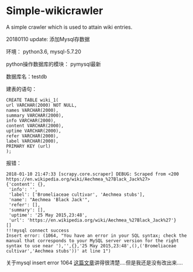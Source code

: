 # Simple-wikicrawler
A simple crawler which is used to attain wiki entries.

20180110  update: 添加Mysql存数据

环境： python3.6, mysql-5.7.20

python操作数据库的模块： pymysql最新

数据库名：testdb

建表的语句：
``` 
CREATE TABLE wiki_1(
url VARCHAR(2000) NOT NULL,
names VARCHAR(2000),
summary VARCHAR(2000),
info VARCHAR(2000),
content VARCHAR(2000),
uptime VARCHAR(2000),
refer VARCHAR(2000),
label VARCHAR(2000),
PRIMARY KEY (url)
);
``` 

报错：
``` 
2018-01-10 21:47:33 [scrapy.core.scraper] DEBUG: Scraped from <200 https://en.wikipedia.org/wiki/Aechmea_%27Black_Jack%27>
{'content': {},
 'info': '',
 'label': ['Bromeliaceae cultivar', 'Aechmea stubs'],
 'name': "Aechmea 'Black Jack'",
 'refer': [],
 'summary': [],
 'uptime': '25 May 2015,23:48',
 'url': 'https://en.wikipedia.org/wiki/Aechmea_%27Black_Jack%27'}
[]
!!!mysql connect success
Insert error: (1064, "You have an error in your SQL syntax; check the manual that corresponds to your MySQL server version for the right syntax to use near '),'',{},'25 May 2015,23:48',(),('Bromeliaceae cultivar','Aechmea stubs'))' at line 1")
``` 
关于mysql insert error 1064 [这篇文章](https://www.inmotionhosting.com/support/website/database-troubleshooting/error-1064)讲得很清楚....但是我还是没有改出来....


